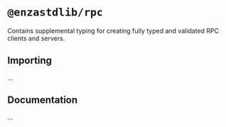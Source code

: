 # `@enzastdlib/rpc`

Contains supplemental typing for creating fully typed and validated RPC clients and servers.

## Importing

...

## Documentation

...
